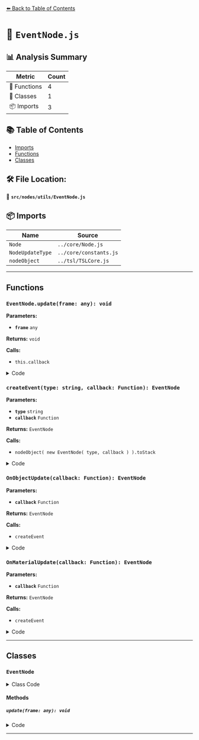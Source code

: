 [⬅️ Back to Table of Contents](../../../index.md)

# 📄 `EventNode.js`

## 📊 Analysis Summary

| Metric | Count |
|--------|-------|
| 🔧 Functions | 4 |
| 🧱 Classes | 1 |
| 📦 Imports | 3 |

## 📚 Table of Contents

- [Imports](#imports)
- [Functions](#functions)
- [Classes](#classes)

## 🛠️ File Location:
📂 **`src/nodes/utils/EventNode.js`**

## 📦 Imports

| Name | Source |
|------|--------|
| `Node` | `../core/Node.js` |
| `NodeUpdateType` | `../core/constants.js` |
| `nodeObject` | `../tsl/TSLCore.js` |


---

## Functions

### `EventNode.update(frame: any): void`

**Parameters:**

- **`frame`** `any`

**Returns:** `void`

**Calls:**

- `this.callback`

<details><summary>Code</summary>

```typescript
update( frame ) {

		this.callback( frame );

	}
```
</details>

### `createEvent(type: string, callback: Function): EventNode`

**Parameters:**

- **`type`** `string`
- **`callback`** `Function`

**Returns:** `EventNode`

**Calls:**

- `nodeObject( new EventNode( type, callback ) ).toStack`

<details><summary>Code</summary>

```typescript
( type, callback ) => nodeObject( new EventNode( type, callback ) ).toStack()
```
</details>

### `OnObjectUpdate(callback: Function): EventNode`

**Parameters:**

- **`callback`** `Function`

**Returns:** `EventNode`

**Calls:**

- `createEvent`

<details><summary>Code</summary>

```typescript
( callback ) => createEvent( EventNode.OBJECT, callback )
```
</details>

### `OnMaterialUpdate(callback: Function): EventNode`

**Parameters:**

- **`callback`** `Function`

**Returns:** `EventNode`

**Calls:**

- `createEvent`

<details><summary>Code</summary>

```typescript
( callback ) => createEvent( EventNode.MATERIAL, callback )
```
</details>


---

## Classes

### `EventNode`

<details><summary>Class Code</summary>

```ts
class EventNode extends Node {

	static get type() {

		return 'EventNode';

	}

	/**
	 * Creates an EventNode.
	 *
	 * @param {string} eventType - The type of event
	 * @param {Function} callback - The callback to execute on update.
	 */
	constructor( eventType, callback ) {

		super( 'void' );

		this.eventType = eventType;
		this.callback = callback;

		if ( eventType === EventNode.OBJECT ) {

			this.updateType = NodeUpdateType.OBJECT;

		} else if ( eventType === EventNode.MATERIAL ) {

			this.updateType = NodeUpdateType.RENDER;

		}

	}

	update( frame ) {

		this.callback( frame );

	}

}
```
</details>

#### Methods

##### `update(frame: any): void`

<details><summary>Code</summary>

```ts
update( frame ) {

		this.callback( frame );

	}
```
</details>


---